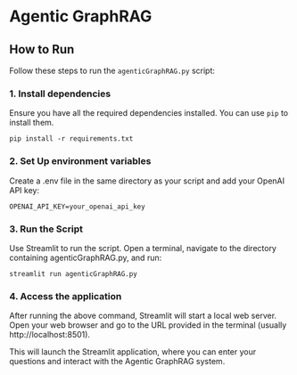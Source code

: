 # Agentic GraphRAG

## How to Run

Follow these steps to run the `agenticGraphRAG.py` script:

### 1. Install dependencies

Ensure you have all the required dependencies installed. You can use `pip` to install them. 

```
pip install -r requirements.txt
```

### 2. Set Up environment variables
Create a .env file in the same directory as your script and add your OpenAI API
key:

```
OPENAI_API_KEY=your_openai_api_key
```

### 3. Run the Script

Use Streamlit to run the script. Open a terminal, navigate to the directory
containing agenticGraphRAG.py, and run:

```
streamlit run agenticGraphRAG.py
```


### 4. Access the application

After running the above command, Streamlit will start a local web server. Open
your web browser and go to the URL provided in the terminal (usually
http://localhost:8501).

This will launch the Streamlit application, where you can enter your questions
and interact with the Agentic GraphRAG system.
